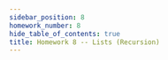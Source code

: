 ```yaml
---
sidebar_position: 8
homework_number: 8
hide_table_of_contents: true
title: Homework 8 -- Lists (Recursion)
---
```



